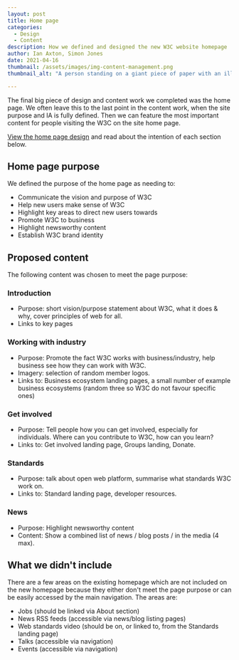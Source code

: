 ```yaml
---
layout: post
title: Home page
categories:
  - Design
  - Content
description: How we defined and designed the new W3C website homepage
author: Ian Axton, Simon Jones
date: 2021-04-16
thumbnail: /assets/images/img-content-management.png
thumbnail_alt: "A person standing on a giant piece of paper with an illustration of part of a web page. The person has a rake, and is using it to rake the content to make it look neater."

---
```


The final big piece of design and content work we completed was the home page. We often leave this to the last point in the content work, when the site purpose and IA is fully defined. Then we can feature the most important content for people visiting the W3C on the site home page. 

[View the home page design](/designs/homepage/) and read about the intention of each section below. 

## Home page purpose

We defined the purpose of the home page as needing to: 

* Communicate the vision and purpose of W3C
* Help new users make sense of W3C
* Highlight key areas to direct new users towards
* Promote W3C to business 
* Highlight newsworthy content
* Establish W3C brand identity



## Proposed content

The following content was chosen to meet the page purpose:

### Introduction

* Purpose: short vision/purpose statement about W3C, what it does & why, cover principles of web for all.
* Links to key pages



### Working with industry

* Purpose: Promote the fact W3C works with business/industry, help business see how they can work with W3C. 
* Imagery: selection of random member logos.
* Links to: Business ecosystem landing pages, a small number of example business ecosystems (random three so W3C do not favour specific ones)



### Get involved

* Purpose: Tell people how you can get involved, especially for individuals. Where can you contribute to W3C, how can you learn?
* Links to: Get involved landing page, Groups landing, Donate.



### Standards

* Purpose: talk about open web platform, summarise what standards W3C work on.
* Links to: Standard landing page, developer resources.



### News

* Purpose: Highlight newsworthy content 
* Content: Show a combined list of news / blog posts / in the media (4 max).



## What we didn't include

There are a few areas on the existing homepage which are not included on the new homepage because they either don't meet the page purpose or can be easily accessed by the main navigation. The areas are:

* Jobs (should be linked via About section)
* News RSS feeds (accessible via news/blog listing pages)
* Web standards video (should be on, or linked to, from the Standards landing page)
* Talks (accessible via navigation)
* Events (accessible via navigation)
